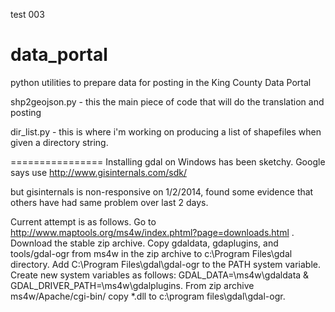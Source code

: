 test 003

data_portal
===========

python utilities to prepare data for posting in the King County Data Portal

shp2geojson.py - this the main piece of code that will do the translation and posting

dir_list.py - this is where i'm working on producing a list of shapefiles when given a directory string.

================
Installing gdal on Windows has been sketchy. Google says use http://www.gisinternals.com/sdk/

but gisinternals is non-responsive on 1/2/2014, found some evidence that others have had same problem over last 2 days.

Current attempt is as follows. Go to http://www.maptools.org/ms4w/index.phtml?page=downloads.html . 
Download the stable zip archive. Copy gdaldata, gdaplugins, and tools/gdal-ogr from ms4w in the zip archive 
to c:\Program Files\gdal directory. Add C:\Program Files\gdal\gdal-ogr to the PATH system variable. Create new 
system variables as follows: GDAL_DATA=\ms4w\gdaldata & GDAL_DRIVER_PATH=\ms4w\gdalplugins. From zip archive 
ms4w/Apache/cgi-bin/ copy *.dll to c:\program files\gdal\gdal-ogr. 

